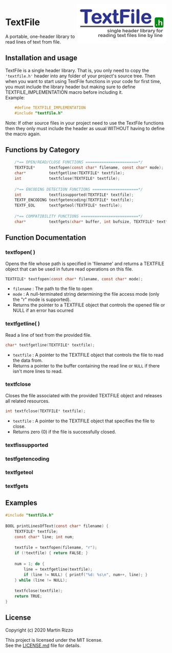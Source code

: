 <img alt="TextFile logo" src="develop/TextFile.png" align="right"/>


TextFile
========

A portable, one-header library to read lines of text from file.


Installation and usage
----------------------
TextFile is a single header library. That is, you only need to copy the `'textfile.h'` header into any folder of your project's source tree. Then when you want to start using TextFile functions in your code for first time, you must include the library header but making sure to define TEXTFILE_IMPLEMENTATION macro before including it.  
Example:

```C
    #define TEXTFILE_IMPLEMENTATION
    #include "textfile.h"
```

Note: If other source files in your project need to use the TextFile functions then they only must include the header as usual WITHOUT having to define the macro again.

Functions by Category
---------------------

```C
    /*== OPEN/READ/CLOSE FUNCTIONS =======================*/
    TEXTFILE*      textfopen(const char* filename, const char* mode);
    char*          textfgetline(TEXTFILE* textfile);
    int            textfclose(TEXTFILE* textfile);
    
    /*== ENCODING DETECTION FUNCTIONS ====================*/
    int            textfissupported(TEXTFILE* textfile);
    TEXTF_ENCODING textfgetencoding(TEXTFILE* textfile);
    TEXTF_EOL      textfgeteol(TEXTFILE* textfile);
    
    /*== COMPATIBILITY FUNCTIONS =========================*/
    char*          textfgets(char* buffer, int bufsize, TEXTFILE* textfile);
```

Function Documentation
----------------------


### textfopen( )

Opens the file whose path is specified in 'filename' and returns a TEXTFILE object that can be used in future read operations on this file.

```C
TEXTFILE* textfopen(const char* filename, const char* mode);
```
  * `filename` : The path to the file to open
  * `mode` : A null-terminated string determining the file access mode (only the "r" mode is supported).
  * Returns the pointer to a TEXTFILE object that controls the opened file or NULL if an error has ocurred



### textfgetline( )

Read a line of text from the provided file.

```C
char* textfgetline(TEXTFILE* textfile);
```

 * `textfile` : A pointer to the TEXTFILE object that controls the file to read the data from.
 * Returns a pointer to the buffer containing the read line or `NULL` if there isn't more lines to read.



### textfclose

Closes the file associated with the provided TEXTFILE object and releases all related resources.

```C
int textfclose(TEXTFILE* textfile);
```

 * `textfile` : A pointer to the TEXTFILE object that specifies the file to close.
 * Returns zero (0) if the file is successfully closed.


### textfissupported
### testfgetencoding
### textfgeteol

### textfgets


Examples
--------

```C
#include "textfile.h"

BOOL printLinesOfText(const char* filename) {
    TEXTFILE* textfile;
    const char* line; int num;
    
    textfile = textfopen(filename, "r");
    if (!textfile) { return FALSE; }
    
    num = 1; do {
        line = textfgetline(textfile);
        if (line != NULL) { printf("%d: %s\n", num++, line); }
    } while (line != NULL);
    
    textfclose(textfile);
    return TRUE;
}

```

License
-------

Copyright (c) 2020 Martin Rizzo

This project is licensed under the MIT license.  
See the [LICENSE.md]("LICENSE.md") file for details.

